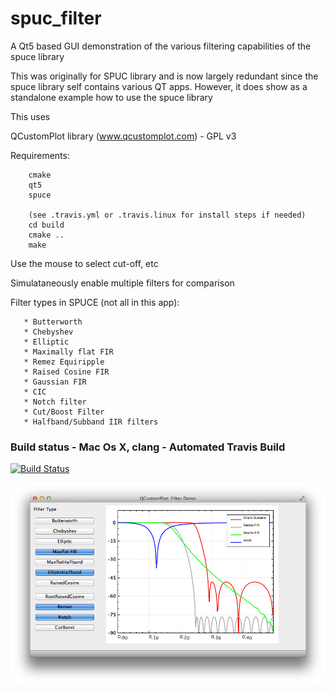 spuc_filter
===========

A Qt5 based GUI demonstration of the various filtering capabilities of the spuce library

This was originally for SPUC library and is now largely redundant since the spuce library self contains various QT apps. However, it does show as a standalone example how to use the spuce library

This uses 

QCustomPlot library (www.qcustomplot.com) - GPL v3

Requirements:

		cmake
		qt5
		spuce

		(see .travis.yml or .travis.linux for install steps if needed)
		cd build
		cmake ..
		make


Use the mouse to select cut-off, etc

Simulataneously enable multiple filters for comparison

Filter types in SPUCE (not all in this app):

	   * Butterworth
	   * Chebyshev
	   * Elliptic
	   * Maximally flat FIR
	   * Remez Equiripple
	   * Raised Cosine FIR
	   * Gaussian FIR
	   * CIC
	   * Notch filter
	   * Cut/Boost Filter
	   * Halfband/Subband IIR filters
	   

### Build status - Mac Os X, clang - Automated Travis Build
[![Build Status](https://travis-ci.org/audiofilter/spuc_filter.png)](https://travis-ci.org/audiofilter/spuc_filter)

![Demo App](app.png "Demo App")
